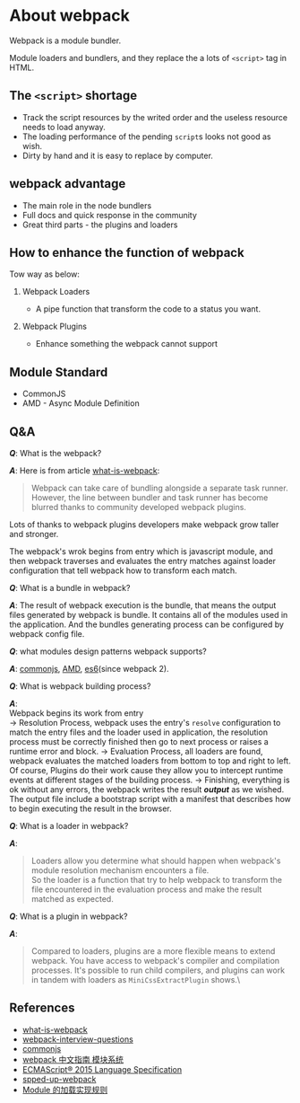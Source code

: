 
# About webpack
Webpack is a module bundler.

Module loaders and bundlers, and they replace the a lots of `<script>` tag in HTML.

## The `<script>` shortage

* Track the script resources by the writed order and the useless resource needs to load anyway.
* The loading performance of the pending `script`s looks not good as wish.
* Dirty by hand and it is easy to replace by computer.

## webpack advantage

* The main role in the node bundlers
* Full docs and quick response in the community
* Great third parts - the plugins and loaders

## How to enhance the function of webpack
Tow way as below:

1. Webpack Loaders
    - A pipe function that transform the code to a status you want.

2. Webpack Plugins
    - Enhance something the webpack cannot support

## Module Standard
* CommonJS
* AMD - Async Module Definition

## Q&A
***Q***: What is the webpack?

***A***: Here is from article [what-is-webpack](https://survivejs.com/webpack/what-is-webpack/):
> Webpack can take care of bundling alongside a separate task runner. However, the line between bundler and task runner has become blurred thanks to community developed webpack plugins.

Lots of thanks to webpack plugins developers make webpack grow taller and stronger.

The webpack's wrok begins from entry which is javascript module, and then webpack traverses and evaluates the entry matches against loader configuration that tell webpack how to transform each match.

***Q***: What is a bundle in webpack?

***A***: The result of webpack execution is the bundle, that means the output files generated by webpack is bundle. It contains all of the modules used in the application. And the bundles generating process can be configured by webpack config file.

***Q***: what modules design patterns webpack supports?

***A***: [commonjs](http://www.commonjs.org/), [AMD](https://github.com/amdjs/amdjs-api/blob/master/AMD.md), [es6](https://www.tutorialspoint.com/es6/es6_quick_guide.htm)(since webpack 2).

***Q***: What is webpack building process?

***A***:\
Webpack begins its work from entry\
-> Resolution Process, webpack uses the entry's `resolve` configuration to match the entry files and the loader used in application, the resolution process must be correctly finished then go to next process or raises a runtime error and block.
-> Evaluation Process, all loaders are found, webpack evaluates the matched loaders from bottom to top and right to left. Of course, Plugins do their work cause they allow you to intercept runtime events at different stages of the building process.
-> Finishing, everything is ok without any errors, the webpack writes the result ***output*** as we wished. The output file include a bootstrap script with a manifest that describes how to begin executing the result in the browser.

***Q***: What is a loader in webpack?

***A***:
> Loaders allow you determine what should happen when webpack's module resolution mechanism encounters a file.\
So the loader is a function that try to help webpack to transform the file encountered in the evaluation process and make the result matched as expected.

***Q***: What is a plugin in webpack?

***A***:
> Compared to loaders, plugins are a more flexible means to extend webpack. You have access to webpack's compiler and compilation processes. It's possible to run child compilers, and plugins can work in tandem with loaders as `MiniCssExtractPlugin` shows.\


## References
* [what-is-webpack](https://survivejs.com/webpack/what-is-webpack/)
* [webpack-interview-questions](https://github.com/styopdev/webpack-interview-questions/blob/master/answers.md)
* [commonjs](https://requirejs.org/docs/commonjs.html)
* [webpack 中文指南 模块系统](https://zhaoda.net/webpack-handbook/module-system.html)
* [ECMAScript® 2015 Language Specification](https://www.ecma-international.org/ecma-262/6.0/)
* [spped-up-webpack](https://medium.com/onfido-tech/speed-up-webpack-ff53c494b89c)
* [Module 的加载实现规则](http://es6.ruanyifeng.com/#docs/module-loader)

